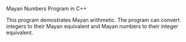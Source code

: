 Mayan Numbers Program in C++

This program demostrates Mayan arithmetic. The program can convert integers to their Mayan equivalent and Mayan numbers to their integer equivalent.

